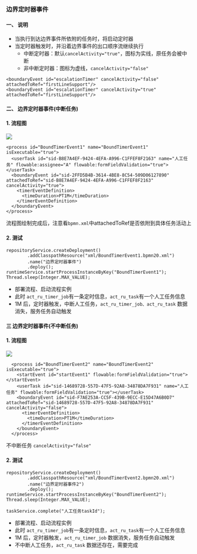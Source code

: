 ###  边界定时器事件 
#### 一、 说明
* 当执行到达边界事件所依附的任务时，将启动定时器
* 当定时器触发时，并沿着边界事件的出口顺序流继续执行
  * 中断定时器：默认`cancelActivity="true"`，图标为实线，原任务会被中断
  * 非中断定时器：图标为虚线，`cancelActivity="false"`

```
<boundaryEvent id="escalationTimer" cancelActivity="false" attachedToRef="firstLineSupport"/>
<boundaryEvent id="escalationTimer" cancelActivity="true" attachedToRef="firstLineSupport"/>
```



#### 二、 边界定时器事件(中断任务)
#### 1. 流程图
![](https://fgq233.github.io/imgs/workflow/flow18.png)

```
<process id="BoundTimerEvent1" name="BoundTimerEvent1" isExecutable="true">
  <userTask id="sid-B8E7A4EF-9424-4EFA-A996-C1FFEF8F2163" name="人工任务" flowable:assignee="A" flowable:formFieldValidation="true"></userTask>
  <boundaryEvent id="sid-2FFD5B4B-3614-4BE8-8C54-509D06127890" attachedToRef="sid-B8E7A4EF-9424-4EFA-A996-C1FFEF8F2163" cancelActivity="true">
    <timerEventDefinition>
      <timeDuration>PT1M</timeDuration>
    </timerEventDefinition>
  </boundaryEvent>
</process>
```

流程图绘制完成后，注意看`bpmn.xml`中attachedToRef是否依附到具体任务活动上

#### 2. 测试
```
repositoryService.createDeployment()
        .addClasspathResource("xml/BoundTimerEvent1.bpmn20.xml")
        .name("边界定时器事件")
        .deploy();
runtimeService.startProcessInstanceByKey("BoundTimerEvent1");
Thread.sleep(Integer.MAX_VALUE);
```

* 部署流程、启动流程实例
* 此时 `act_ru_timer_job`有一条定时信息，`act_ru_task`有一个人工任务信息
* 1M 后，定时器触发，中断人工任务，`act_ru_timer_job、act_ru_task` 数据消失，服务任务自动触发


#### 三 边界定时器事件(不中断任务)
#### 1. 流程图
![](https://fgq233.github.io/imgs/workflow/flow19.png)

```
  <process id="BoundTimerEvent2" name="BoundTimerEvent2" isExecutable="true">
    <startEvent id="startEvent1" flowable:formFieldValidation="true"></startEvent>
    <userTask id="sid-14689728-557D-47F5-92A8-34878DA7F931" name="人工任务" flowable:formFieldValidation="true"></userTask>
    <boundaryEvent id="sid-F7AE253A-CC5F-439B-9ECC-E15D47A6B0D7" attachedToRef="sid-14689728-557D-47F5-92A8-34878DA7F931" cancelActivity="false">
      <timerEventDefinition>
        <timeDuration>PT1M</timeDuration>
      </timerEventDefinition>
    </boundaryEvent>
  </process>
```

不中断任务 `cancelActivity="false"`

#### 2. 测试
```
repositoryService.createDeployment()
        .addClasspathResource("xml/BoundTimerEvent2.bpmn20.xml")
        .name("边界定时器事件2")
        .deploy();
runtimeService.startProcessInstanceByKey("BoundTimerEvent2");
Thread.sleep(Integer.MAX_VALUE);

taskService.complete("人工任务taskId");
```

* 部署流程、启动流程实例
* 此时 `act_ru_timer_job`有一条定时信息，`act_ru_task`有一个人工任务信息
* 1M 后，定时器触发，`act_ru_timer_job` 数据消失，服务任务自动触发
* 不中断人工任务，`act_ru_task` 数据还存在，需要完成

